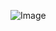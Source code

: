 
![Image]([https://freeimage.host/i/JYDAeft](https://iili.io/JYDAeft.png)https://iili.io/JYDAeft.png)

